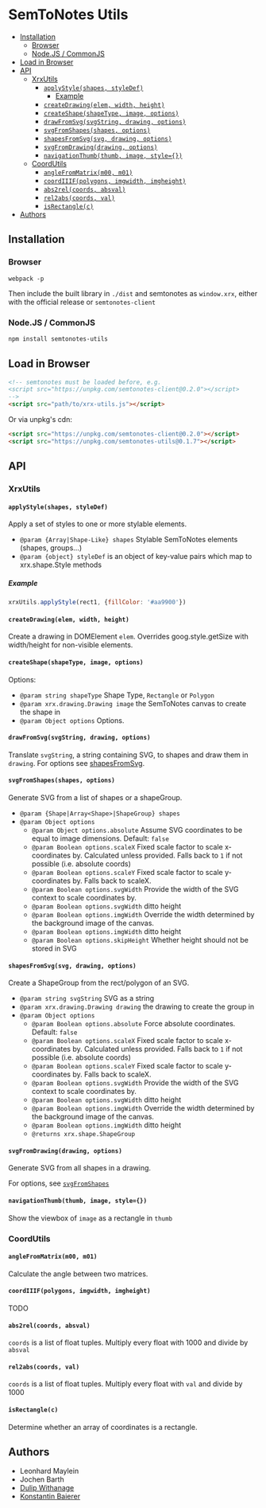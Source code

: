 # SemToNotes Utils

<!-- BEGIN-MARKDOWN-TOC -->
* [Installation](#installation)
	* [Browser](#browser)
	* [Node.JS / CommonJS](#nodejs--commonjs)
* [Load in Browser](#load-in-browser)
* [API](#api)
	* [XrxUtils](#xrxutils)
		* [`applyStyle(shapes, styleDef)`](#applystyleshapes-styledef)
			* [Example](#example)
		* [`createDrawing(elem, width, height)`](#createdrawingelem-width-height)
		* [`createShape(shapeType, image, options)`](#createshapeshapetype-image-options)
		* [`drawFromSvg(svgString, drawing, options)`](#drawfromsvgsvgstring-drawing-options)
		* [`svgFromShapes(shapes, options)`](#svgfromshapesshapes-options)
		* [`shapesFromSvg(svg, drawing, options)`](#shapesfromsvgsvg-drawing-options)
		* [`svgFromDrawing(drawing, options)`](#svgfromdrawingdrawing-options)
		* [`navigationThumb(thumb, image, style={})`](#navigationthumbthumb-image-style---)
	* [CoordUtils](#coordutils)
		* [`angleFromMatrix(m00, m01)`](#anglefrommatrixm00-m01)
		* [`coordIIIF(polygons, imgwidth, imgheight)`](#coordiiifpolygons-imgwidth-imgheight)
		* [`abs2rel(coords, absval)`](#abs2relcoords-absval)
		* [`rel2abs(coords, val)`](#rel2abscoords-val)
		* [`isRectangle(c)`](#isrectanglec)
* [Authors](#authors)

<!-- END-MARKDOWN-TOC -->

## Installation

### Browser

```
webpack -p
```

Then include the built library in `./dist` and semtonotes as `window.xrx`, either with the official release or `semtonotes-client`

### Node.JS / CommonJS

```sh
npm install semtonotes-utils
```

## Load in Browser

```html
<!-- semtonotes must be loaded before, e.g.
<script src="https://unpkg.com/semtonotes-client@0.2.0"></script>
-->
<script src="path/to/xrx-utils.js"></script>
```

Or via unpkg's cdn:

```html
<script src="https://unpkg.com/semtonotes-client@0.2.0"></script>
<script src="https://unpkg.com/semtonotes-utils@0.1.7"></script>
```

## API

<!-- BEGIN-RENDER src/xrx-utils.js -->
### XrxUtils
#### `applyStyle(shapes, styleDef)`
Apply a set of styles to one or more stylable elements.

- `@param {Array|Shape-Like} shapes` Stylable SemToNotes elements (shapes, groups...)
- `@param {object} styleDef` is an object of key-value pairs which map to xrx.shape.Style
methods

##### Example

```js
xrxUtils.applyStyle(rect1, {fillColor: '#aa9900'})
```
#### `createDrawing(elem, width, height)`
Create a drawing in DOMElement `elem`. Overrides goog.style.getSize with
width/height for non-visible elements.
#### `createShape(shapeType, image, options)`
Options:
- `@param string shapeType` Shape Type, `Rectangle` or `Polygon`
- `@param xrx.drawing.Drawing image` the SemToNotes canvas to create the shape in
- `@param Object options` Options.
#### `drawFromSvg(svgString, drawing, options)`
Translate `svgString`, a string containing SVG, to shapes and draw them
in `drawing`.
For options see [shapesFromSvg](#shapesFromSvg).

#### `svgFromShapes(shapes, options)`

Generate SVG from a list of shapes or a shapeGroup.

- `@param {Shape|Array<Shape>|ShapeGroup} shapes`
- `@param Object options`
  - `@param Object options.absolute` Assume SVG coordinates to be equal to image dimensions. Default: `false`
  - `@param Boolean options.scaleX` Fixed scale factor to scale
         x-coordinates by.  Calculated unless provided. Falls back to
         `1` if not possible (i.e. absolute coords)
  - `@param Boolean options.scaleY` Fixed scale factor to scale
         y-coordinates by. Falls back to scaleX.
  - `@param Boolean options.svgWidth` Provide the width of the SVG
         context to scale coordinates by.
  - `@param Boolean options.svgWidth` ditto height
  - `@param Boolean options.imgWidth` Override the width determined by
         the background image of the canvas.
  - `@param Boolean options.imgWidth` ditto height
  - `@param Boolean options.skipHeight` Whether height should not be stored in SVG

#### `shapesFromSvg(svg, drawing, options)`

Create a ShapeGroup from the rect/polygon of an SVG.
- `@param string svgString` SVG as a string
- `@param xrx.drawing.Drawing drawing` the drawing to create the group in
- `@param Object options`
  - `@param Boolean options.absolute` Force absolute coordinates. Default: `false`
  - `@param Boolean options.scaleX` Fixed scale factor to scale
         x-coordinates by.  Calculated unless provided. Falls back to
         `1` if not possible (i.e. absolute coords)
  - `@param Boolean options.scaleY` Fixed scale factor to scale
         y-coordinates by. Falls back to scaleX.
  - `@param Boolean options.svgWidth` Provide the width of the SVG
         context to scale coordinates by.
  - `@param Boolean options.svgWidth` ditto height
  - `@param Boolean options.imgWidth` Override the width determined by
         the background image of the canvas.
  - `@param Boolean options.imgWidth` ditto height
  - `@returns xrx.shape.ShapeGroup`
#### `svgFromDrawing(drawing, options)`

Generate SVG from all shapes in a drawing.

For options, see [`svgFromShapes`](#svgfromshapesshapes-options)
#### `navigationThumb(thumb, image, style={})`
Show the viewbox of `image` as a rectangle in `thumb`

<!-- END-RENDER -->

<!-- BEGIN-RENDER src/coord-utils.js -->
### CoordUtils
#### `angleFromMatrix(m00, m01)`
Calculate the angle between two matrices.
#### `coordIIIF(polygons, imgwidth, imgheight)`
TODO
#### `abs2rel(coords, absval)`
`coords` is a list of float tuples. Multiply every float with 1000 and divide by `absval`
#### `rel2abs(coords, val)`
`coords` is a list of float tuples. Multiply every float with `val` and divide by 1000
#### `isRectangle(c)`
Determine whether an array of coordinates is a rectangle.

<!-- END-RENDER -->

## Authors

* Leonhard Maylein
* Jochen Barth
* [Dulip Withanage](https://github.com/withanage)
* [Konstantin Baierer](https://github.com/kba)
